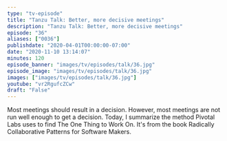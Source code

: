 ```yaml
---
type: "tv-episode"
title: "Tanzu Talk: Better, more decisive meetings"
description: "Tanzu Talk: Better, more decisive meetings"
episode: "36"
aliases: ["0036"]
publishdate: "2020-04-01T00:00:00-07:00"
date: "2020-11-10 13:14:07"
minutes: 120
episode_banner: "images/tv/episodes/talk/36.jpg"
episode_image: "images/tv/episodes/talk/36.jpg"
images: ["images/tv/episodes/talk/36.jpg"]
youtube: "vr2RgufcZCw"
draft: "False"
---
```


Most meetings should result in a decision. However, most meetings are not run well enough to get a decision. Today, I summarize the method Pivotal Labs uses to find The One Thing to Work On. It's from the book Radically Collaborative Patterns for Software Makers.